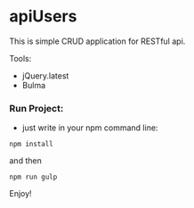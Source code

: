 # apiUsers

This is simple CRUD application for RESTful api.

Tools: 

* jQuery.latest
* Bulma 

### Run Project:

* just write in your npm command line:

```
npm install
```
and then

```
npm run gulp
```

Enjoy!